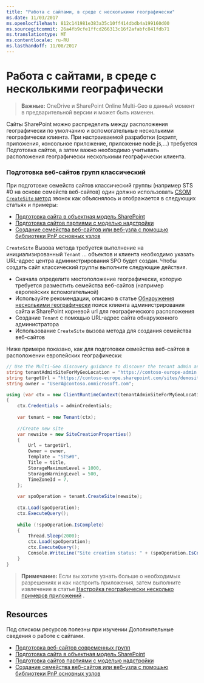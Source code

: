 ```yaml
---
title: "Работа с сайтами, в среде с несколькими географически"
ms.date: 11/03/2017
ms.openlocfilehash: 812c141981e383a35c10ff414dbdb4a199160d00
ms.sourcegitcommit: 26a4fb9cfe1ffcd266313c16f2afabfc841fdb71
ms.translationtype: MT
ms.contentlocale: ru-RU
ms.lasthandoff: 11/08/2017
---
```

# <a name="working-with-sites-in-a-multi-geo-environment"></a>Работа с сайтами, в среде с несколькими географически

> **Важные:** OneDrive и SharePoint Online Multi-Geo в данный момент в предварительной версии и может быть изменен.

Сайты SharePoint можно распределить между расположения географически по умолчанию и вспомогательные несколькими географически клиента. При настраиваемой разработки (скрипт, приложения, консольное приложение, приложение node.js,...) требуется Подготовка сайтов, а затем важно необходимо учитывать расположения географически несколькими географически клиента. 

### <a name="provisioning-classic-team-sites"></a>Подготовка веб-сайтов групп классический
При подготовке семейств сайтов классический группы (например STS #0 на основе семейств веб-сайтов) один должно использовать [CSOM `CreateSite` метод](https://msdn.microsoft.com/en-us/library/microsoft.online.sharepoint.tenantadministration.tenant.createsite(v=office.15).aspx) звонок как объяснялось и отображается в следующих статьях и примеры:
- [Подготовка сайта в объектная модель SharePoint](site-provisioning-sharepoint-add-in.md)
- [Подготовка сайтов партиями с моделью надстройки](https://github.com/SharePoint/PnP/tree/master/Samples/Provisioning.Batch)
- [Создание семейства веб-сайтов или веб-узла с помощью библиотеки PnP основных узлов](https://github.com/SharePoint/PnP/tree/master/Samples/Provisioning.CreateSite)

`CreateSite` Вызова метода требуется выполнение на инициализированный `Tenant` ... объектов и клиента необходимо указать URL-адрес центра администрирования SPO будет создан. Чтобы создать сайт классический группы выполните следующие действия.
- Сначала определите местоположение географически, которую требуется разместить семейства веб-сайтов (например европейских вспомогательной)
- Используйте рекомендации, описано в статье [Обнаружения несколькими географически](multigeo-discovery.md) поиск клиента администрирования сайта и SharePoint корневой url для географического расположения
- Создание `Tenant` с помощью URL-адрес сайта обнаруженного администратора
- Использование `CreateSite` вызова метода для создания семейства веб-сайтов

Ниже примере показано, как для подготовки семейства веб-сайтов в расположении европейских географически:

```C#
// Use the Multi-Geo discovery guidance to discover the tenant admin and root site urls for this geo location
string tenantAdminSiteForMyGeoLocation = "https://contoso-europe-admin.sharepoint.com";
string targetUrl = "https://contoso-europe.sharepoint.com/sites/demosite";
string owner = "UserA@contoso.onmicrosoft.com";

using (var ctx = new ClientRuntimeContext(tenantAdminSiteForMyGeoLocation))
{
    ctx.Credentials = adminCredentials;
    
    var tenant = new Tenant(ctx);
    
    //Create new site
    var newsite = new SiteCreationProperties()
    {
        Url = targetUrl,
        Owner = owner,
        Template = "STS#0",
        Title = title,
        StorageMaximumLevel = 1000,
        StorageWarningLevel = 500,
        TimeZoneId = 7,
    };
    
    var spoOperation = tenant.CreateSite(newsite);
    
    ctx.Load(spoOperation);
    ctx.ExecuteQuery();
    
    while (!spoOperation.IsComplete)
    {
        Thread.Sleep(2000);
        ctx.Load(spoOperation);
        ctx.ExecuteQuery();
        Console.WriteLine("Site creation status: " + (spoOperation.IsComplete ? "waiting" : "complete"));
    }
}
```

>**Примечание:** Если вы хотите узнать больше о необходимых разрешениях и как настроить приложения, затем выполните извлечение в статье [Настройка географически несколько примеров приложений](multigeo-sampleapplicationsetup.md) .

## <a name="resources"></a>Resources
Под списком ресурсов полезны при изучении Дополнительные сведения о работе с сайтами.
- [Подготовка веб-сайтов современных групп](https://msdn.microsoft.com/en-us/pnp_articles/modern-experience-customizations-provisioning-sites)
- [Подготовка сайта в объектная модель SharePoint](site-provisioning-sharepoint-add-in.md)
- [Подготовка сайтов партиями с моделью надстройки](https://github.com/SharePoint/PnP/tree/master/Samples/Provisioning.Batch)
- [Создание семейства веб-сайтов или веб-узла с помощью библиотеки PnP основных узлов](https://github.com/SharePoint/PnP/tree/master/Samples/Provisioning.CreateSite)
